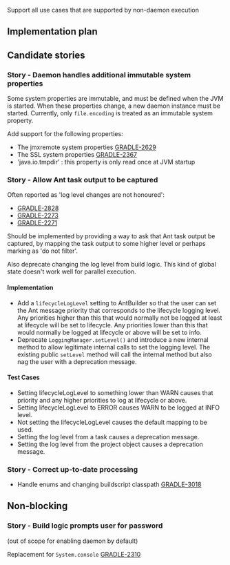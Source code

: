 
Support all use cases that are supported by non-daemon execution

## Implementation plan

## Candidate stories

### Story - Daemon handles additional immutable system properties

Some system properties are immutable, and must be defined when the JVM is started. When these properties change,
a new daemon instance must be started. Currently, only `file.encoding` is treated as an immutable system property.

Add support for the following properties:

- The jmxremote system properties [GRADLE-2629](https://issues.gradle.org/browse/GRADLE-2629)
- The SSL system properties [GRADLE-2367](https://issues.gradle.org/browse/GRADLE-2637)
- 'java.io.tmpdir' : this property is only read once at JVM startup

### Story - Allow Ant task output to be captured

Often reported as 'log level changes are not honoured':

- [GRADLE-2828](https://issues.gradle.org/browse/GRADLE-2828)
- [GRADLE-2273](https://issues.gradle.org/browse/GRADLE-2273)
- [GRADLE-2271](https://issues.gradle.org/browse/GRADLE-2271)

Should be implemented by providing a way to ask that Ant task output be captured, by mapping the task output to some higher level or perhaps marking as 'do not filter'.

Also deprecate changing the log level from build logic. This kind of global state doesn't work well for parallel execution.

#### Implementation
- Add a `lifecycleLogLevel` setting to AntBuilder so that the user can set the Ant message priority that corresponds to the lifecycle logging level.
Any priorities higher than this that would normally not be logged at least at lifecycle will be set to lifecycle.  Any priorities lower than this
that would normally be logged at lifecycle or above will be set to info.
- Deprecate `LoggingManager.setLevel()` and introduce a new internal method to allow legitimate internal calls to set the logging level.  The existing public
`setLevel` method will call the internal method but also nag the user with a deprecation message.

#### Test Cases
- Setting lifecycleLogLevel to something lower than WARN causes that priority and any higher priorities to log at lifecycle or above.
- Setting lifecycleLogLevel to ERROR causes WARN to be logged at INFO level.
- Not setting the lifecycleLogLevel causes the default mapping to be used.
- Setting the log level from a task causes a deprecation message.
- Setting the log level from the project object causes a deprecation message.

### Story - Correct up-to-date processing

- Handle enums and changing buildscript classpath [GRADLE-3018](https://issues.gradle.org/browse/GRADLE-3018)

## Non-blocking

### Story - Build logic prompts user for password

(out of scope for enabling daemon by default)

Replacement for `System.console` [GRADLE-2310](https://issues.gradle.org/browse/GRADLE-2310)

